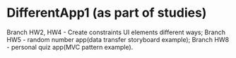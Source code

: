# DifferentApp1 (as part of studies)
Branch HW2, HW4 - Create constraints UI elements different ways;
Branch HW5 - random number app(data transfer storyboard example);
Branch HW8 - personal quiz app(MVC pattern example).
